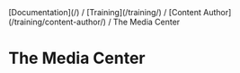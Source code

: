 <div class="breadcrumbs">
[Documentation](/) / [Training](/training/) / [Content Author](/training/content-author/) / The Media Center
</div>

# The Media Center